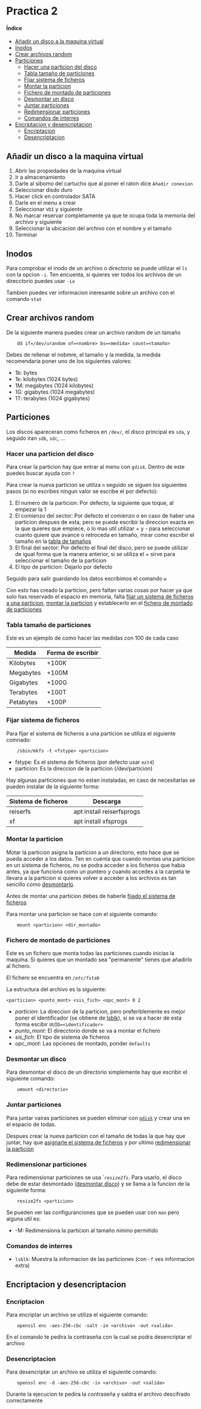 # Practica 2

#### Índice

- [Añadir un disco a la maquina virtual](#add_disc_maq)
- [Inodos](#inodos)
- [Crear archivos random](#crear_arch_random)
- [Particiones](#particones)
    - [Hacer una particion del disco](#hacer_part)
    - [Tabla tamaño de particiones](#tabla_tam_part)
    - [Fijar sistema de ficheros](#fijar_sis_ficheros)
    - [Montar la particion](#montar_particion)
    - [Fichero de montado de particiones](#fich_mont_particiones)
    - [Desmontar un disco](#des_disc)
    - [Juntar particiones](#juntar_part)
    - [Redimensionar particiones](#redimenisonar_part)
    - [Comandos de interres](#comd_interes)
- [Encriptacion y desencriptacion](#encriptacion_desencriptacion)
    - [Encriptacion](#encriptacion)
    - [Desencriptacion](#desencriptacion)

## Añadir un disco a la maquina virtual <a id="add_disc_maq">

1. Abrir las propiedades de la maquina virtual
2. Ir a almacenamiento
3. Darle al sibomo del cartucho que al poner el raton dice ``Añadir conexion``
4. Seleccionar disdo duro
5. Hacer click en controlador SATA
6. Darle en el menu a crear
7. Seleccionar ``VDI`` y siguiente
8. No marcar reservar completamente ya que te ocupa toda la memoria del archivo y siguiente
9. Seleccionar la ubicacion del archivo con el nombre y el tamaño
10. Terminar

## Inodos <a id="inodos">

Para comprobar el inodo de un archivo o directorio se puede utilizar el ``ls`` con la opcion ``-i``. Ten encuenta, si quieres ver todos los archivos de un direcctorio puedes usar ``-ia``

Tambien puedes ver informacion ineresante sobre un archivo con el comando ``stat``

## Crear archivos random <a id="crear_arch_random">

De la siguiente manera puedes crear un archivo random de un tamaño

        dd if=/dev/urandom of=<nombre> bs=<medida> count=<tamaño>

Debes de rellenar el nobmre, el tamaño y la medida, la medida recomendaría poner uno de los siguientes valores:

- 1b: bytes
- 1k: kilobytes (1024 bytes)
- 1M: megabytes (1024 kilobytes)
- 1G: gigabytes (1024 megabytes)
- 1T: terabytes (1024 gigabytes)

## Particiones <a id="particones">

 Los discos apareceran como ficheros en ``/dev/``, el disco principal es ``sda``, y seguido iran ``sdb``, ``sdc``, ...

### Hacer una particion del disco <a id="hacer_part">

Para crear la particion hay que entrar al menu con ``gdisk``. Dentro de este puedes buscar ayuda con ``?``

Para crear la nueva particion se utiliza ``n`` seguido se siguen los siguientes pasos (si no escribes ningun valor se escribe el por defecto):

1. El numero de la particion: Por defecto, la siguiente que toque, al empezar la 1
2. El comienzo del sector: Por defecto el comienzo o en caso de haber una particion despues de esta, pero se puede escribir la direccion exacta en la que quieres que empiece, o lo mas util utilizar + y - para seleccionar cuanto quiere que avance o retroceda en tamaño, mirar como escribir el tamaño en la [tabla de tamaños](#tabla_tam_part)
3. El final del sector: Por defecto el final del disco, pero se puede utilizar de igual forma que la manera anterior, si se utiliza el + sirve para seleccionar el tamaño de la particion
4. El tipo de particion: Dejarlo por defecto

Seguido para salir guardando los datos escribimos el comando ``w``

Con esto  has creado la particion, pero faltan varias cosas por hacer ya que solo has reservado el espacio en memoria, falta [fijar un sistema de ficheros a una particion](#fijar_sis_ficheros), [montar la particion](#montar_particion) y establecerlo en el [fichero de montado de particiones](#fich_mont_particiones)

### Tabla tamaño de particiones <a id="tabla_tam_part">

Este es un ejemplo de como hacer las medidas con 100 de cada caso

| Medida    | Forma de escribir |
|-----------|-------------------|
| Kilobytes | +100K             |
| Megabytes | +100M             |
| Gigabytes | +100G             |
| Terabytes | +100T             |
| Petabytes | +100P             |

### Fijar sistema de ficheros <a id="fijar_sis_ficheros">

Para fijar el sistema de ficheros a una particion se utiliza el siguiente comnado:

        /sbin/mkfs -t <fstype> <particion>

- fstype: Es el sistema de ficheros (por defecto usar ``ext4``)
- particion: Es la direccion de la particion (/dev/particion)

Hay algunas particiones que no estan instaladas, en caso de necesitarlas se pueden instalar de la siguiente forma:

| Sistema de ficheros | Descarga                  |
|---------------------|---------------------------|
| reiserfs            | apt install reiserfsprogs |
| xf                  | apt install xfsprogs      |

### Montar la particion <a id="montar_particion">

Motar la particion asigna la particion a un directorio, esto hace que se pueda acceder a los datos. Ten en cuenta que cuando montas una particion en un sistema de ficheros, no se podra acceder a los ficheros que habia antes, ya que funciona como un puntero y cuando accedes a la carpeta te llevara a la particion si quieres volver a acceder a los archivos es tan sencillo como [desmontarlo](#des_disc).

Antes de montar una particion debes de haberle [fijado el sistema de ficheros](#fijar_sis_ficheros)

Para montar una particion se hace con el siguiente comando:

        mount <particion> <dir_montado>

### Fichero de montado de particiones <a id="fich_mont_particiones">

Este es un fichero que monta todas las particiones cuando inicias la maquina. Si quieres que un montado sea "permanente" tienes que añadirlo al fichero. 

El fichero se encuentra en *``/etc/fstab``*

La estructura del archivo es la siguiente:

    <particion> <punto_mont> <sis_fich> <opc_mont> 0 2

- *particion*: La direccion de la particion, pero preferiblemente es mejor poner el identificador (se obtiene de [lsblk](#lsblk)), si se va a hacer de esta forma escibir ``UUID=<identificador>``
- *punto_mont*: El direcctorio donde se va a montar el fichero
- *sis_fich*: El tipo de sistema de ficheros
- *opc_mont*: Las opciones de montado, ponder ``defaults``

### Desmontar un disco <a id="des_disc">

Para desmontar el disco de un directorio simplemente hay que escribir el siguiente comando:

        umount <directorio>

### Juntar particiones <a id="juntar_part">

Para juntar vairas particiones se pueden eliminar con [``gdisk``](#hacer_part) y crear una en el espacio de todas.

Despues crear la nueva particion con el tamaño de todas la que hay que juntar, hay que [asignarle el sistema de ficheros](#fijar_sis_ficheros) y por ultimo [redimensionar la particion](#redimenisonar_part)

### Redimensionar particiones <a id="redimenisonar_part">

Para redimensionar particiones se usa `*``resize2fs``*. Para usarlo, el disco debe de estar desmontado ([desmontar disco](#des_disc)) y se llama a la funcion de la siguiente forma:

        resize2fs <particion>

Se pueden ver las configuranciones que se pueden usar con ``man`` pero alguna util es:

- -M: Redimensiona la particion al tamaño nimino permitido

### Comandos de interres <a id="comd_interes">

- ``lsblk``<a id="lsblk">: Muestra la informacion de las particiones (con ``-f`` ves informacion extra)

## Encriptacion y desencriptacion <a id="encriptacion_desencriptacion">

### Encriptacion <a id="entriptacion">

Para encriptar un archivo se utiliza el siguiente comando:

        openssl enc -aes-256-cbc -salt -in <archivo> -out <salida>

En el comando te pedira la contraseña con la cual se podra desencriptar el archivo

### Desencriptacion <a id="desencriptacion">

Para desencriptar un archivo se utiliza el siguiente comando:

        openssl enc -d -aes-256-cbc -in <archivo> -out <salida>

Durante la ejecucion te pedira la contraseña y saldra el archivo descifrado correctamente




